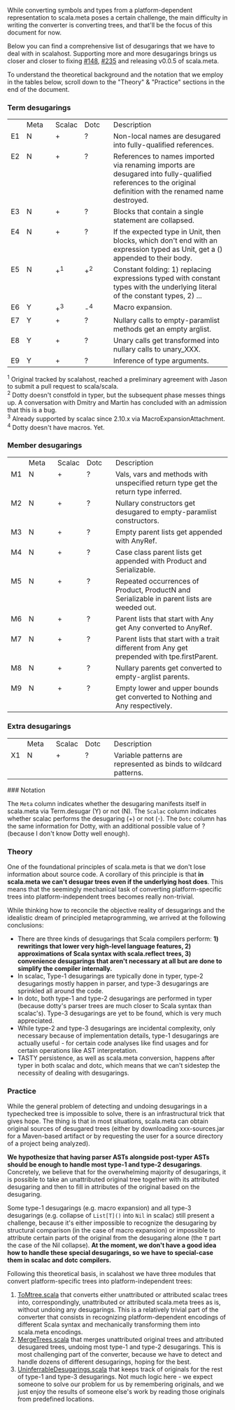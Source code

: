 While converting symbols and types from a platform-dependent representation to scala.meta poses a certain challenge,
the main difficulty in writing the converter is converting trees, and that'll be the focus of this document for now.

Below you can find a comprehensive list of desugarings that we have to deal with in scalahost.
Supporting more and more desugarings brings us closer and closer to fixing
[#148](https://github.com/scalameta/scalameta/issues/148), [#235](https://github.com/scalameta/scalameta/issues/235)
and releasing v0.0.5 of scala.meta.

To understand the theoretical background and the notation that we employ in the tables below,
scroll down to the "Theory" & "Practice" sections in the end of the document.

### Term desugarings

<table>
  <th>
    <td width="50px">Meta</td>
    <td width="50px">Scalac</td>
    <td width="50px">Dotc</td>
    <td>Description</td>
  </th>
  <tr>
    <td valign="top">E1</td>
    <td valign="top">N</td>
    <td valign="top">+</td>
    <td valign="top">?</td>
    <td valign="top">Non-local names are desugared into fully-qualified references.</td>
  </tr>
  <tr>
    <td valign="top">E2</td>
    <td valign="top">N</td>
    <td valign="top">+</td>
    <td valign="top">?</td>
    <td valign="top">References to names imported via renaming imports are desugared into fully-qualified references to the original definition with the renamed name destroyed.</td>
  </tr>
  <tr>
    <td valign="top">E3</td>
    <td valign="top">N</td>
    <td valign="top">+</td>
    <td valign="top">?</td>
    <td valign="top">Blocks that contain a single statement are collapsed.</td>
  </tr>
  <tr>
    <td valign="top">E4</td>
    <td valign="top">N</td>
    <td valign="top">+</td>
    <td valign="top">?</td>
    <td valign="top">If the expected type in Unit, then blocks, which don't end with an expression typed as Unit, get a () appended to their body.</td>
  </tr>
  <tr>
    <td valign="top">E5</td>
    <td valign="top">N</td>
    <td valign="top">+<sup>1</sup></td>
    <td valign="top">+<sup>2</sup></td>
    <td valign="top">Constant folding: 1) replacing expressions typed with constant types with the underlying literal of the constant types, 2) ...</td>
  </tr>
  <tr>
    <td valign="top">E6</td>
    <td valign="top">Y</td>
    <td valign="top">+<sup>3</sup></td>
    <td valign="top">-<sup>4</sup></td>
    <td valign="top">Macro expansion.</td>
  </tr>
  <tr>
    <td valign="top">E7</td>
    <td valign="top">Y</td>
    <td valign="top">+</td>
    <td valign="top">?</td>
    <td valign="top">Nullary calls to empty-paramlist methods get an empty arglist.</td>
  </tr>
  <tr>
    <td valign="top">E8</td>
    <td valign="top">Y</td>
    <td valign="top">+</td>
    <td valign="top">?</td>
    <td valign="top">Unary calls get transformed into nullary calls to unary_XXX.</td>
  </tr>
  <tr>
    <td valign="top">E9</td>
    <td valign="top">Y</td>
    <td valign="top">+</td>
    <td valign="top">?</td>
    <td valign="top">Inference of type arguments.</td>
  </tr>
</table>

<sup>1</sup> Original tracked by scalahost, reached a preliminary agreement with Jason to submit a pull request to scala/scala.<br/>
<sup>2</sup> Dotty doesn't constfold in typer, but the subsequent phase messes things up. A conversation with Dmitry and Martin has concluded with an admission that this is a bug.<br/>
<sup>3</sup> Already supported by scalac since 2.10.x via MacroExpansionAttachment.<br/>
<sup>4</sup> Dotty doesn't have macros. Yet.<br/>

### Member desugarings

<table>
  <th>
    <td width="50px">Meta</td>
    <td width="50px">Scalac</td>
    <td width="50px">Dotc</td>
    <td>Description</td>
  </th>
  <tr>
    <td valign="top">M1</td>
    <td valign="top">N</td>
    <td valign="top">+</td>
    <td valign="top">?</td>
    <td valign="top">Vals, vars and methods with unspecified return type get the return type inferred.</td>
  </tr>
  <tr>
    <td valign="top">M2</td>
    <td valign="top">N</td>
    <td valign="top">+</td>
    <td valign="top">?</td>
    <td valign="top">Nullary constructors get desugared to empty-paramlist constructors.</td>
  </tr>
  <tr>
    <td valign="top">M3</td>
    <td valign="top">N</td>
    <td valign="top">+</td>
    <td valign="top">?</td>
    <td valign="top">Empty parent lists get appended with AnyRef.</td>
  </tr>
  <tr>
    <td valign="top">M4</td>
    <td valign="top">N</td>
    <td valign="top">+</td>
    <td valign="top">?</td>
    <td valign="top">Case class parent lists get appended with Product and Serializable.</td>
  </tr>
  <tr>
    <td valign="top">M5</td>
    <td valign="top">N</td>
    <td valign="top">+</td>
    <td valign="top">?</td>
    <td valign="top">Repeated occurrences of Product, ProductN and Serializable in parent lists are weeded out.</td>
  </tr>
  <tr>
    <td valign="top">M6</td>
    <td valign="top">N</td>
    <td valign="top">+</td>
    <td valign="top">?</td>
    <td valign="top">Parent lists that start with Any get Any converted to AnyRef.</td>
  </tr>
  <tr>
    <td valign="top">M7</td>
    <td valign="top">N</td>
    <td valign="top">+</td>
    <td valign="top">?</td>
    <td valign="top">Parent lists that start with a trait different from Any get prepended with tpe.firstParent.</td>
  </tr>
  <tr>
    <td valign="top">M8</td>
    <td valign="top">N</td>
    <td valign="top">+</td>
    <td valign="top">?</td>
    <td valign="top">Nullary parents get converted to empty-arglist parents.</td>
  </tr>
  <tr>
    <td valign="top">M9</td>
    <td valign="top">N</td>
    <td valign="top">+</td>
    <td valign="top">?</td>
    <td valign="top">Empty lower and upper bounds get converted to Nothing and Any respectively.</td>
  </tr>
</table>

### Extra desugarings

<table>
  <th>
    <td width="50px">Meta</td>
    <td width="50px">Scalac</td>
    <td width="50px">Dotc</td>
    <td>Description</td>
  </th>
  <tr>
    <td valign="top">X1</td>
    <td valign="top">N</td>
    <td valign="top">+</td>
    <td valign="top">?</td>
    <td valign="top">Variable patterns are represented as binds to wildcard patterns.</td>
  </tr>
</table>
### Notation

The `Meta` column indicates whether the desugaring manifests itself in scala.meta via Term.desugar (Y) or not (N). The `Scalac` column indicates whether scalac performs the desugaring (+) or not (-). The `Dotc` column has the same information for Dotty, with an additional possible value of ? (because I don't know Dotty well enough).

### Theory

One of the foundational principles of scala.meta is that we don't lose information about source code.
A corollary of this principle is that **in scala.meta we can't desugar trees even if the underlying host does**.
This means that the seemingly mechanical task of converting platform-specific trees into platform-independent trees
becomes really non-trivial.

While thinking how to reconcile the objective reality of desugarings and the idealistic dream of principled metaprogramming,
we arrived at the following conclusions:
  * There are three kinds of desugarings that Scala compilers perform:
    **1) rewritings that lower very high-level language features,
    2) approximations of Scala syntax with scala.reflect trees,
    3) convenience desugarings that aren't necessary at all but are done to simplify the compiler internally.**
  * In scalac, Type-1 desugarings are typically done in typer, type-2 desugarings mostly happen in parser,
    and type-3 desugarings are sprinkled all around the code.
  * In dotc, both type-1 and type-2 desugarings are performed in typer
    (because dotty's parser trees are much closer to Scala syntax than scalac's).
    Type-3 desugarings are yet to be found, which is very much appreciated.
  * While type-2 and type-3 desugarings are incidental complexity, only necessary because of implementation details,
    type-1 desugarings are actually useful - for certain code analyses like find usages
    and for certain operations like AST interpretation.
  * TASTY persistence, as well as scala.meta conversion, happens after typer in both scalac and dotc,
    which means that we can't sidestep the necessity of dealing with desugarings.

### Practice

While the general problem of detecting and undoing desugarings in a typechecked tree is impossible to solve,
there is an infrastructural trick that gives hope. The thing is that in most situations,
scala.meta can obtain original sources of desugared trees (either by downloading xxx-sources.jar for a Maven-based artifact
or by requesting the user for a source directory of a project being analyzed).

**We hypothesize that having parser ASTs alongside post-typer ASTs should be enough to handle most type-1 and type-2 desugarings**.
Concretely, we believe that for the overwhelming majority of desugarings, it is possible to take an unattributed original tree
together with its attributed desugaring and then to fill in attributes of the original based on the desugaring.

Some type-1 desugarings (e.g. macro expansion) and all type-3 desugarings (e.g. collapse of `List[T]()` into `Nil` in scalac)
still present a challenge, because it's either impossible to recognize the desugaring by structural comparison (in the case of
macro expansion) or impossible to attribute certain parts of the original from the desugaring alone (the `T` part the case
of the Nil collapse). **At the moment, we don't have a good idea how to handle these special desugarings, so we have to special-case them
in scalac and dotc compilers.**

Following this theoretical basis, in scalahost we have three modules that convert platform-specific trees into platform-independent trees:
  1. [ToMtree.scala](/scalahost/src/main/scala/scala/meta/internal/hosts/scalac/converters/ToMtree.scala) that converts either unattributed or attributed scalac trees into, correspondingly, unattributed or attributed scala.meta trees as is, without undoing any desugarings. This is a relatively trivial part of the converter that consists in recognizing platform-dependent encodings of different Scala syntax and mechanically transforming them into scala.meta encodings.
  2. [MergeTrees.scala](/scalameta/trees/src/main/scala/scala/meta/internal/ast/MergeTrees.scala) that merges unattributed original trees and attributed desugared trees, undoing most type-1 and type-2 desugarings. This is most challenging part of the converter, because we have to detect and handle dozens of different desugarings, hoping for the best.
  3. [UninferrableDesugarings.scala](/scalahost/src/main/scala/scala/meta/internal/hosts/scalac/reflect/UninferrableDesugarings.scala) that keeps track of originals for the rest of type-1 and type-3 desugarings. Not much logic here - we expect someone to solve our problem for us by remembering originals, and we just enjoy the results of someone else's work by reading those originals from predefined locations.
